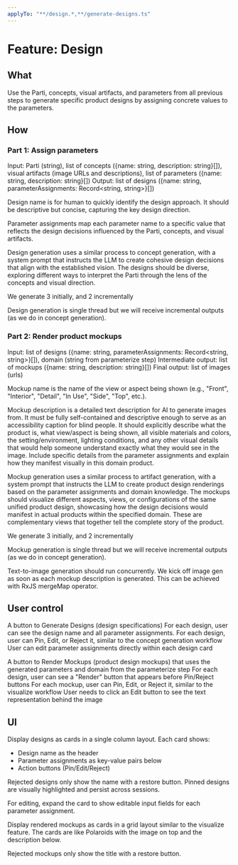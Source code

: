```yaml
---
applyTo: "**/design.*,**/generate-designs.ts"
---
```


# Feature: Design

## What

Use the Parti, concepts, visual artifacts, and parameters from all previous steps to generate specific product designs by assigning concrete values to the parameters.

## How

### Part 1: Assign parameters

Input: Parti (string), list of concepts ({name: string, description: string}[]), visual artifacts (image URLs and descriptions), list of parameters ({name: string, description: string}[])
Output: list of designs ({name: string, parameterAssignments: Record<string, string>}[])

Design name is for human to quickly identify the design approach. It should be descriptive but concise, capturing the key design direction.

Parameter assignments map each parameter name to a specific value that reflects the design decisions influenced by the Parti, concepts, and visual artifacts.

Design generation uses a similar process to concept generation, with a system prompt that instructs the LLM to create cohesive design decisions that align with the established vision. The designs should be diverse, exploring different ways to interpret the Parti through the lens of the concepts and visual direction.

We generate 3 initially, and 2 incrementally

Design generation is single thread but we will receive incremental outputs (as we do in concept generation).

### Part 2: Render product mockups

Input: list of designs ({name: string, parameterAssignments: Record<string, string>}[]), domain (string from parameterize step)
Intermediate output: list of mockups ({name: string, description: string}[])
Final output: list of images (urls)

Mockup name is the name of the view or aspect being shown (e.g., "Front", "Interior", "Detail", "In Use", "Side", "Top", etc.).

Mockup description is a detailed text description for AI to generate images from. It must be fully self-contained and descriptive enough to serve as an accessibility caption for blind people. It should explicitly describe what the product is, what view/aspect is being shown, all visible materials and colors, the setting/environment, lighting conditions, and any other visual details that would help someone understand exactly what they would see in the image. Include specific details from the parameter assignments and explain how they manifest visually in this domain product.

Mockup generation uses a similar process to artifact generation, with a system prompt that instructs the LLM to create product design renderings based on the parameter assignments and domain knowledge. The mockups should visualize different aspects, views, or configurations of the same unified product design, showcasing how the design decisions would manifest in actual products within the specified domain. These are complementary views that together tell the complete story of the product.

We generate 3 initially, and 2 incrementally

Mockup generation is single thread but we will receive incremental outputs (as we do in concept generation).

Text-to-image generation should run concurrently. We kick off image gen as soon as each mockup description is generated. This can be achieved with RxJS mergeMap operator.

## User control

A button to Generate Designs (design specifications)
For each design, user can see the design name and all parameter assignments.
For each design, user can Pin, Edit, or Reject it, similar to the concept generation workflow
User can edit parameter assignments directly within each design card

A button to Render Mockups (product design mockups) that uses the generated parameters and domain from the parameterize step
For each design, user can see a "Render" button that appears before Pin/Reject buttons
For each mockup, user can Pin, Edit, or Reject it, similar to the visualize workflow
User needs to click an Edit button to see the text representation behind the image

## UI

Display designs as cards in a single column layout. Each card shows:

- Design name as the header
- Parameter assignments as key-value pairs below
- Action buttons (Pin/Edit/Reject)

Rejected designs only show the name with a restore button.
Pinned designs are visually highlighted and persist across sessions.

For editing, expand the card to show editable input fields for each parameter assignment.

Display rendered mockups as cards in a grid layout similar to the visualize feature. The cards are like Polaroids with the image on top and the description below.

Rejected mockups only show the title with a restore button.

